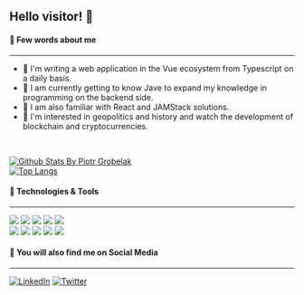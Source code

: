 ## Hello visitor! 👋

#### 📜 Few words about me

---
- 🔭 I'm writing a web application in the Vue ecosystem from Typescript on a daily basis.
- 🌱 I am currently getting to know Jave to expand my knowledge in programming on the backend side.
- 💬 I am also familiar with React and JAMStack solutions.
- 👯 I'm interested in geopolitics and history and watch the development of blockchain and cryptocurrencies. 

<br />

[![Github Stats By Piotr Grobelak](https://github-readme-stats.vercel.app/api?username=PiotrGrobelak&show_icons=true&theme=tokyonight)]() </br>
[![Top Langs](https://github-readme-stats.vercel.app/api/top-langs/?username=PiotrGrobelak&layout=compact&theme=tokyonight&langs_count=10)](https://github.com/anuraghazra/github-readme-stats)

#### 🔨 Technologies & Tools  

---
![](https://img.shields.io/badge/OS-Linux-informational?style=flat&&logo=linux&logoColor=white&color=2bbc8a)
![](https://img.shields.io/badge/Editor-WebStorm-informational?style=flat&&logo=webstorm&logoColor=white&color=2bbc8a)
![](https://img.shields.io/badge/Code-Javascript-informational?style=flat&&logo=javascript&logoColor=white&color=2bbc8a)
![](https://img.shields.io/badge/Code-Typescript-informational?style=flat&&logo=typescript&logoColor=white&color=2bbc8a)
![](https://img.shields.io/badge/Code-React-informational?style=flat&&logo=react&logoColor=white&color=2bbc8a) <br/>
![](https://img.shields.io/badge/JAMStack-Jekyll-informational?style=flat&&logo=jekyll&logoColor=white&color=2bbc8a)
![](https://img.shields.io/badge/JAMStack-Gatsby-informational?style=flat&&logo=gatsby&logoColor=white&color=2bbc8a)
![](https://img.shields.io/badge/Code-Node-informational?style=flat&&logo=node.js&logoColor=white&color=2bbc8a)
![](https://img.shields.io/badge/Code-Express-informational?style=flat&&logo=express&logoColor=white&color=2bbc8a)
![](https://img.shields.io/badge/CMS-Netlify-informational?style=flat&&logo=netlify&logoColor=white&color=2bbc8a)

#### 🔎 You will also find me on Social Media

---
[![LinkedIn][linkedin-shield]][linkedin-url] [![Twitter][tt-shield]][tt-url]



[linkedin-shield]: https://img.shields.io/badge/-LinkedIn-black.svg?style=flat-square&logo=linkedin&colorB=555&color=blue
[linkedin-url]: https://www.linkedin.com/in/piotr-grobelak/
[tt-url]: https://twitter.com/GrobelakPiotr
[tt-shield]:https://img.shields.io/twitter/url?style=social&url=https://twitter.com/GrobelakPiotr
